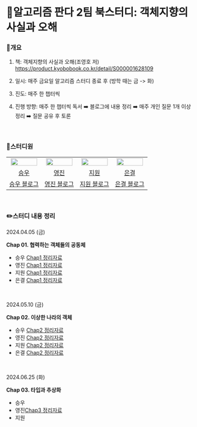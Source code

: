 # 🐼알고리즘 판다 2팀 북스터디: 객체지향의 사실과 오해

### 📖개요

1. 책: 객체지향의 사실과 오해(조영호 저) <br>
<https://product.kyobobook.co.kr/detail/S000001628109>

2. 일시: 매주 금요일 알고리즘 스터디 종료 후 (방학 때는 금 -> 화)
3. 진도: 매주 한 챕터씩
4. 진행 방향: 매주 한 챕터씩 독서 ➡️ 블로그에 내용 정리 ➡️ 매주 개인 질문 1개 이상 정리 ➡️ 질문 공유 후 토론

<br>


### 🤸스터디원

<table align="center">
<tr align="center">
<td><img src="https://avatars.githubusercontent.com/u/92345780?v=4" style="width:95%;"></td>
<td><img src="https://avatars.githubusercontent.com/u/156926628?v=4" style="width:95%;"></td>
<td><img src="https://avatars.githubusercontent.com/u/129071350?v=4" style="width:95%; "></td>
<td><img src="https://avatars.githubusercontent.com/u/156886769?v=4" style="width:95%; "></td>
</tr>


<tr align="center">
<td><a href="https://github.com/baikseungwoo">승우</td>
<td><a href="https://github.com/J0725">영진</td>
<td><a href="https://github.com/orieasy1">지원</td>
<td><a href="https://github.com/s21versurfer">은결</td>
</tr>


<tr align="center">
<td><a href="https://velog.io/@swbaik01/posts">승우 블로그</td>
<td><a href="https://velog.io/@younjin_02/posts">영진 블로그</td>
<td><a href="https://easy1nhard2.tistory.com/">지원 블로그</td>
<td><a href="https://sillaboratory.tistory.com/">은결 블로그</td>
</tr>
</table>
  
<br>

### ✏️스터디 내용 정리

2024.04.05 (금)

**Chap 01. 협력하는 객체들의 공동체**

* 승우 <a href="https://velog.io/@swbaik01/객체지향의-사실과-오해-1장-협력하는-객체들의-공동체">Chap1 정리자료</a>
* 영진 <a href="https://velog.io/@younjin_02/%EA%B0%9D%EC%B2%B4%EC%A7%80%ED%96%A5%EC%9D%98-%EC%82%AC%EC%8B%A4%EA%B3%BC-%EC%98%A4%ED%95%B4-01.-%ED%98%91%EB%A0%A5%ED%95%98%EB%8A%94-%EA%B0%9D%EC%B2%B4%EB%93%A4%EC%9D%98-%EA%B3%B5%EB%8F%99%EC%B2%B4">Chap1 정리자료</a>
* 지원 [Chap1 정리자료](https://easy1nhard2.tistory.com/3)
* 은결 <a href="https://sillaboratory.tistory.com/2">Chap1 정리자료</a>
<br>

2024.05.10 (금)

**Chap 02. 이상한 나라의 객체**

* 승우 <a href="https://velog.io/@swbaik01/객체지향의-사실과-오해-2장">Chap2 정리자료<a/>
* 영진 <a href="https://velog.io/@younjin_02/%EA%B0%9D%EC%B2%B4%EC%A7%80%ED%96%A5%EC%9D%98-%EC%82%AC%EC%8B%A4%EA%B3%BC-%EC%98%A4%ED%95%B4-02.-%EC%9D%B4%EC%83%81%ED%95%9C-%EB%82%98%EB%9D%BC%EC%9D%98-%EA%B0%9D%EC%B2%B4">Chap2 정리자료</a>
* 지원 [Chap2 정리자료](https://easy1nhard2.tistory.com/9)
* 은결 <a href="https://sillaboratory.tistory.com/3">Chap2 정리자료<a/>
<br>

2024.06.25 (화)

**Chap 03. 타입과 추상화**

* 승우
* 영진<a href="https://velog.io/@younjin_02/%EA%B0%9D%EC%B2%B4%EC%A7%80%ED%96%A5%EC%9D%98-%EC%82%AC%EC%8B%A4%EA%B3%BC-%EC%98%A4%ED%95%B4-03.-%ED%83%80%EC%9E%85%EA%B3%BC-%EC%B6%94%EC%83%81%ED%99%94">Chap3 정리자료</a>
* 지원
